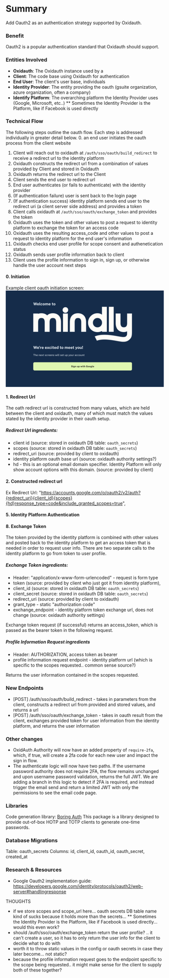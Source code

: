 # Summary

Add Oauth2 as an authentication strategy supported by Oxidauth.

### Benefit

Oauth2 is a popular authentication standard that Oxidauth should support.

### Entities Involved
- **Oxidauth**: The Oxidauth instance used by a
- **Client**: The code base using Oxidauth for authentication
- **End User**: The client's user base, individuals
- **Identity Provider**: The entity providing the oauth (gsuite organization, azure organization, often a company)
- **Identify Platform**: The overarching platform the Identity Provider uses (Google, Microsoft, etc..)
** Sometimes the Identity Provider is the Platform, like if Facebook is used directly

### Technical Flow
The following steps outline the oauth flow. Each step is addressed individually in greater detail below.
0. an end user initiates the oauth process from the client website
1. Client will reach out to oxidauth at `/auth/sso/oauth/build_redirect` to receive a redirect url to the identity platform
2. Oxidauth constructs the redirect url from a combination of values provided by Client and stored in Oxidauth
3. Oxidauth returns the redirect url to the Client
4. Client sends the end user to redirect url
5. End user authenticates (or fails to authenticate) with the identity provider
6. (If authentication failure) user is sent back to the login page
7. (If authentication success) identity platform sends end user to the redirect uri (a client server side address) and provides a token
8. Client calls oxidauth at `/auth/sso/oauth/exchange_token` and provides the token
9. Oxidauth uses the token and other values to post a request to identity platform to exchange the token for an access code
10. Oxidauth uses the resulting access_code and other values to post a request to identity platform for the end user's information
11. Oxidauth checks end user profile for scope consent and authenetication status
12. Oxidauth sends user profile information back to client
13. Client uses the profile information to sign in, sign up, or otherwise handle the user account next steps

#### 0. Initiation
Example client oauth initiation screen:
<img width="743" alt="Screenshot 2024-04-12-login" src="./images/oauth-initiation.png">

#### 1. Redirect Url
The oath redirect url is constructed from many values, which are held between the client and oxidauth, many of which must match the values stated by the identity provider in their oauth setup.

##### Redirect Url ingredients:
- client id (source: stored in oxidauth DB table: `oauth_secrets`)
- scopes (source: stored in oxidauth DB table: `oauth_secrets`)
- redirect_uri (source: provided by client to oxidauth)
- identity platform oauth base url (source: oxidauth authority settings?)
- hd - this is an optional email domain specifier. Identity Platform will only show account options with this domain. (source: provided by client)

#### 2. Constructed redirect url
Ex Redirect Url: "https://accounts.google.com/o/oauth2/v2/auth?{redirect_uri}{client_id}{scopes}{hd}response_type=code&include_granted_scopes=true",

#### 5. Identity Platform Authentication


#### 8. Exchange Token
The token provided by the identity platform is combined with other values and posted back to the identity platform to get an access token that is needed in order to request user info. There are two separate calls to the identity platform to go from token to user profile.

##### Exchange Token ingredients:
- Header: "application/x-www-form-urlencoded" - request is form type
- token (source: provided by client who just got it from identity platform),
- client_id (source: stored in oxidauth DB table: `oauth_secrets`)
- client_secret (source: stored in oxidauth DB table: `oauth_secrets`)
- redirect_uri (source: provided by client to oxidauth)
- grant_type - static "authorization code"
- exchange_endpoint - identity platform token exchange url, does not change (source: oxidauth authority settings)

Exchange token request (if successful) returns an access_token, which is passed as the bearer token in the following request.

##### Profile Information Request ingredients
- Header: AUTHORIZATION, access token as bearer
- profile information request endpoint - identity platform url (which is specific to the scopes requested.. common sense source?)

Returns the user information contained in the scopes requested.

### New Endpoints
- [POST] /auth/sso/oauth/build_redirect - takes in parameters from the client, constructs a redirect url from provided and stored values, and returns a url
- [POST] /auth/sso/oauth/exchange_token - takes in oauth result from the client, exchanges provided token for user information from the identity platform, and returns the user information

### Other changes
- OxidAuth Authority will now have an added property of `require-2fa`, which, if true, will create a 2fa code for each new user and impact the sign in flow.
- The authenticate logic will now have two paths. If the username password authority does not require 2FA, the flow remains unchanged and upon username password validation, returns the full JWT. We are adding a branch in this logic to detect if 2FA is required, and instead trigger the email send and return a limited JWT with only the permissions to see the email code page.

### Libraries
Code generation library: [Boring Auth](https://docs.rs/boringauth) This package is a library designed to provide out-of-box HOTP and TOTP clients to generate one-time passwords.

### Database Migrations
Table: oauth_secrets
Columns: id, client_id, oauth_id, oauth_secret, created_at

### Research & Resources
- Google Oauth2 implementation guide: https://developers.google.com/identity/protocols/oauth2/web-server#handlingresponse

THOUGHTS
- if we store scopes and scope_url here... oauth secrets DB table name kind of sucks because it holds more than the secrets...
** Sometimes the Identity Provider is the Platform, like if Facebook is used directly... would this even work?
- should /auth/sso/oauth/exchange_token return the user profile? .. it can't create a user, so it has to only return the user info for the client to decide what to do with
- worth it to throw static values in the config or oauth secrets in case they later become... not static?
- because the profile information request goes to the endpoint specific to the scope being requested.. it might make sense for the client to supply both of these together?
